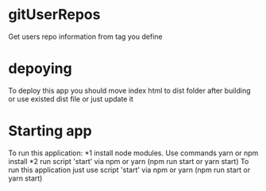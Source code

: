 # gitUserRepos
Get users repo information from tag you define

# depoying
To deploy this app you should move index html to dist folder after building or use existed dist file or just update it

# Starting app
To run this application: 
*1 install node modules. Use commands yarn or npm install 
*2 run script 'start' via npm or yarn (npm run start or yarn start) 
To run this application just use script 'start' via npm or yarn (npm run start or yarn start)
